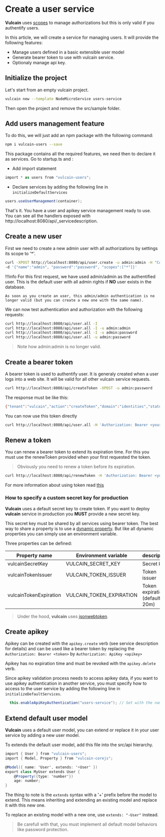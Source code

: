 # Create a user service

**Vulcain** uses [scopes](../reference/security) to manage authorizations but this is only valid if you authentify users.

In this article, we will create a service for managing users. It will provide the following features:

- Manage users defined in a basic extensible user model
- Generate bearer token to use with vulcain service.
- Optionaly manage api key.

## Initialize the project

Let's start from an empty vulcain project.

```sh
vulcain new --template NodeMicroService users-service
```

Then open the project and remove the src/sample folder.

## Add users management feature

To do this, we will just add an npm package with the following command:

```sh
npm i vulcain-users --save
```

This package contains all the required features, we need then to declare it as services. Go to startup.ts and :

- Add import statement

```csharp
import * as users from "vulcain-users";
```

- Declare services by adding the following line in ```initializeDefaultServices```

```csharp
users.useUserManagement(container);
```

That's it. You have a user and apikey service management ready to use. You can see all the handlers exposed with http://localhost:8080/api/_servicedescription.

## Create a new user

First we need to create a new admin user with all authorizations by settings its scope to '*'.

```sh
curl -XPOST http://localhost:8080/api/user.create -u admin:admin -H "Content-Type: application/json" \
-d '{"name":"admin", "password":"password", "scopes":["*"]}'
```

!!!info
    For this first request, we have used admin/admin as the authentified user. This is the default user with all admin rights if **NO** user exists in the database.
    
    As soon as you create an user, this admin/admin authentication is no longer valid (but you can create a new one with the same name).

We can now test authentication and authorization with the following requests:

```sh
curl http://localhost:8080/api/user.all -I
curl http://localhost:8080/api/user.all -I -u admin:admin
curl http://localhost:8080/api/user.all -I -u admin:password
curl http://localhost:8080/api/user.all -u admin:password
```

> Note how admin:admin is no longer valid.

## Create a bearer token

A bearer token is used to authentify user. It is generaly created when a user logs into a web site. It will be valid for all other vulcain service requests.

```sh
curl http://localhost:8080/api/createToken -XPOST -u admin:password
```

The response must be like this:

```sh
{"tenant":"vulcain","action":"createToken","domain":"identities","status":"Success","correlationId":"fd3a945dcb9146538713f9a351ec9378","value":{"expiresIn":1200,"token":"eyJhbGciOiJIUzI1NiIsInR5cCI6IkpXV9.eyJ2YWx1ZSI6eyJ1c2VyIjp7ImRpc3BsYXlOYW1lIjoiYWRtaW4iLCJuYW1lIjoiRtaW4iLCJ0ZW5hbnQiOiJ2dWxjYWluIn0sInNjb3BlcyI6WyIqIl19LCJpYXQiOjE0ODk2NjQxNzEsImV4cCI6MTQ4OTYTM3MX0.J8kVMGqFyQr_j0M2J4dSB0fxfyFLJgcQCuD2by1Bk","renewToken":"eyJhbGciOiJIUzI1NiIsInR5cCI6IkpXJ9.eyJpYXQiOjE0ODk2NjQxNsImV4cCI6MTQ4OTY2NTM3MX0.A4tuPF1En_eD53TcMApbweEYtKC-lqq2Zc0lOkavKzI"}}
```

You can now use this token directly

```sh
curl http://localhost:8080/api/user.all -H 'Authorization: Bearer <your token>'
```

## Renew a token

You can renew a bearer token to extend its expiration time. For this you must use the renewToken provided when your first requested the token.

> Obviously you need to renew a token before its expiration.

```sh
curl http://localhost:8080/api/renewToken -H 'Authorization: Bearer <your bearer token>' -XPOST -d '{"renewToken": "<your renew token>"}' -H 'Content-Type: application/json'
```

For more information about using token read [this](https://auth0.com/blog/refresh-tokens-what-are-they-and-when-to-use-them)

### How to specify a custom secret key for production

**Vulcain** uses a default secret key to create token. If you want to deploy **vulcain** service in production you **MUST** provide a new secret key.

This secret key must be shared by all services using bearer token. The best way to share a property is to use a [dynamic property](../reference/configurations). But like all dynamic properties you can simply use an environment variable.

Three properties can be defined:

| Property name | Environment variable | description |
|----|---|---|
| vulcainSecretKey | VULCAIN_SECRET_KEY | Secret key |
| vulcainTokenIssuer | VULCAIN_TOKEN_ISSUER | Token issuer |
| vulcainTokenExpiration | VULCAIN_TOKEN_EXPIRATION | Token expiration (default 20m) |

> Under the hood, **vulcain** uses [jsonwebtoken](https://github.com/auth0/node-jsonwebtoken).

## Create apikey

Apikey can be created with the ```apikey.create``` verb (see service description for details) and can be used like a bearer token by replacing the ```Authorization: Bearer <token>``` by ```Authorization: ApiKey <apikey>```

Apikey has no expiration time and must be revoked with the ```apikey.delete``` verb.

Since apikey validation process needs to access apikey data, if you want to use apikey authentication in another service, you must specify how to access to the user service by adding the following line in ```initializeDefaultServices```.

```csharp
  this.enableApiKeyAuthentication("users-service"); // Set with the name of the users service
```

## Extend default user model

**Vulcain** uses a default user model, you can extend or replace it in your user service by adding a new user model.

To extends the default user model, add this file into the src/api hierarchy.

```csharp
import { User } from "vulcain-users";
import { Model, Property } from "vulcain-corejs";

@Model({ name: 'User', extends: '+User' })
export class MyUser extends User {
    @Property({type: 'number'})
    age: number;
}
```

The thing to note is the ```extends``` syntax with a '+' prefix before the model to extend. This means inheriting and extending an existing model and replace it with this new one.

To replace an existing model with a new one, use ```extends: "-User"``` instead.

> Be carefull with that, you must implement all default model behaviors like password protection.
